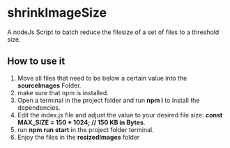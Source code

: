# shrinkImageSize
A nodeJs Script to batch reduce the filesize of a set of files to a threshold size.

## How to use it

1. Move all files that need to be below a certain value into the **sourceImages** Folder.
2. make sure that npm is installed.
3. Open a terminal in the project folder and run **npm i** to install the dependencies.
4. Edit the index.js file and adjust the value to your desired file size:  **const MAX_SIZE = 150 * 1024; // 150 KB in Bytes**.
5. run **npm run start** in the project folder terminal.
6. Enjoy the files in the **resizedImages** folder
